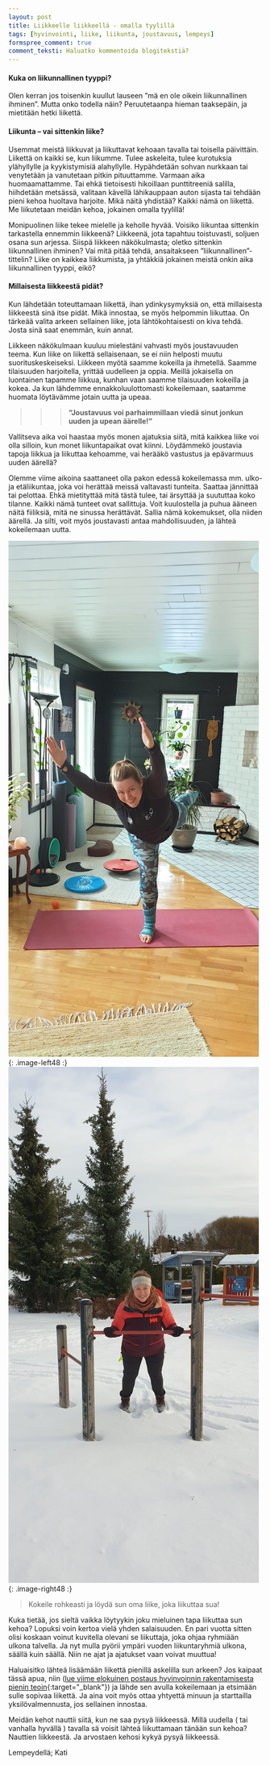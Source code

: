 ```yaml
---
layout: post
title: Liikkeelle liikkeellä - omalla tyylillä
tags: [hyvinvointi, liike, liikunta, joustavuus, lempeys]
formspree_comment: true
comment_teksti: Haluatko kommentoida blogitekstiä?
---
```


#### Kuka on liikunnallinen tyyppi?



Olen kerran jos toisenkin kuullut lauseen ”mä en ole oikein liikunnallinen ihminen”.
Mutta onko todella näin? Peruutetaanpa hieman taaksepäin, ja mietitään hetki liikettä.

#### Liikunta – vai sittenkin liike?

Usemmat meistä liikkuvat ja liikuttavat kehoaan tavalla tai toisella päivittäin. Liikettä on kaikki se, kun liikumme. Tulee askeleita, tulee kurotuksia ylähyllylle ja kyykistymisiä alahyllylle. Hypähdetään sohvan nurkkaan tai venytetään ja vanutetaan pitkin pituuttamme. Varmaan aika huomaamattamme. Tai ehkä tietoisesti hikoillaan punttitreeniä salilla, hiihdetään metsässä, valitaan kävellä lähikauppaan auton sijasta tai tehdään pieni kehoa huoltava harjoite. Mikä näitä yhdistää? Kaikki nämä on liikettä. Me liikutetaan meidän kehoa, jokainen omalla tyylillä!

Monipuolinen liike tekee mielelle ja keholle hyvää. Voisiko liikuntaa sittenkin tarkastella ennemmin liikkeenä? Liikkeenä, jota tapahtuu toistuvasti, soljuen osana sun arjessa. Siispä liikkeen näkökulmasta; oletko sittenkin liikunnallinen ihminen? Vai mitä pitää tehdä, ansaitakseen ”liikunnallinen”-tittelin?  Liike on kaikkea liikkumista, ja yhtäkkiä jokainen meistä onkin aika liikunnallinen tyyppi, eikö?


#### Millaisesta liikkeestä pidät?

Kun lähdetään toteuttamaan liikettä, ihan ydinkysymyksiä on, että millaisesta liikkeestä sinä itse pidät. Mikä innostaa, se myös helpommin liikuttaa. On tärkeää valita arkeen sellainen liike, jota lähtökohtaisesti on kiva tehdä. Josta sinä saat enemmän, kuin annat.

Liikkeen näkökulmaan kuuluu mielestäni vahvasti myös joustavuuden teema. Kun liike on liikettä sellaisenaan, se ei niin helposti muutu suorituskeskeiseksi. Liikkeen myötä saamme kokeilla ja ihmetellä. Saamme tilaisuuden harjoitella, yrittää uudelleen ja oppia. Meillä jokaisella on luontainen tapamme liikkua, kunhan vaan saamme tilaisuuden kokeilla ja kokea. Ja kun lähdemme ennakkoluulottomasti kokeilemaan, saatamme huomata löytävämme jotain uutta ja upeaa.

>>>**“Joustavuus voi parhaimmillaan viedä sinut jonkun uuden ja upean äärelle!”**

Vallitseva aika voi haastaa myös monen ajatuksia siitä, mitä kaikkea liike voi olla silloin, kun monet liikuntapaikat ovat kiinni. Löydämmekö joustavia tapoja liikkua ja liikuttaa kehoamme, vai herääkö vastustus ja epävarmuus uuden äärellä?

Olemme viime aikoina saattaneet olla pakon edessä kokeilemassa mm. ulko- ja etäliikuntaa, joka voi herättää meissä valtavasti tunteita. Saattaa jännittää tai pelottaa. Ehkä mietityttää mitä tästä tulee, tai ärsyttää ja suututtaa koko tilanne. Kaikki nämä tunteet ovat sallittuja. Voit kuulostella ja puhua ääneen näitä fiiliksiä, mitä ne sinussa herättävät. Sallia nämä kokemukset, olla niiden äärellä. Ja silti, voit myös joustavasti antaa mahdollisuuden, ja lähteä kokeilemaan uutta.

![Hyvinvointia lempeydellä](/img/blogi_4_kotitreeni.jpg "Hyvinvointia lempeydellä"){: .image-left48 :}
![Hyvinvointia lempeydellä](/img/blogi_4_ulkotreeni.jpg "Hyvinvointia lempeydellä"){: .image-right48 :}

> Kokeile rohkeasti ja löydä sun oma liike, joka liikuttaa sua!

Kuka tietää, jos sieltä vaikka löytyykin joku mieluinen tapa liikuttaa sun kehoa?
Lopuksi voin kertoa vielä yhden salaisuuden. En pari vuotta sitten olisi koskaan voinut kuvitella olevani se liikuttaja, joka ohjaa ryhmiään ulkona talvella.  Ja nyt mulla pyörii ympäri vuoden liikuntaryhmiä ulkona, säällä kuin säällä. Niin ne ajat ja ajatukset vaan voivat muuttua!

Haluaisitko lähteä lisäämään liikettä pienillä askelilla sun arkeen? Jos kaipaat tässä apua, niin ([lue viime elokuinen postaus hyvinvoinnin rakentamisesta pienin teoin](https://www.elokatsu.fi/2021-08-11-Hyvinvointia_lempeydella_-_saako_vahemmalla_kuitenkin_lopulta_enemman/){:target="_blank"}) ja lähde sen avulla kokeilemaan ja etsimään sulle sopivaa liikettä. Ja aina voit myös ottaa yhtyettä minuun ja starttailla yksilövalmennusta, jos sellainen innostaa.

Meidän kehot nauttii siitä, kun ne saa pysyä liikkeessä. Millä uudella ( tai vanhalla hyvällä ) tavalla sä voisit lähteä liikuttamaan tänään sun kehoa? Nauttien liikkeestä. Ja arvostaen kehosi kykyä pysyä liikkeessä.

Lempeydellä; Kati
